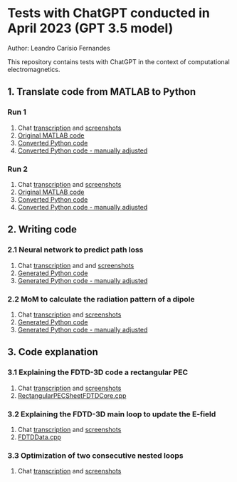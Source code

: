 # Tests with ChatGPT conducted in April 2023 (GPT 3.5 model)

Author: Leandro Carísio Fernandes

This repository contains tests with ChatGPT in the context of computational electromagnetics.

## 1. Translate code from MATLAB to Python

### Run 1

1. Chat [transcription](./chats/1_conversion_fdtd3_matlab_to_python_run_1.txt) and [screenshots](./chats/1_conversion_fdtd3_matlab_to_python_run_1.md)
2. [Original MATLAB code](./code/1_matlab_to_python/run%201/%5Boriginal%5D%20fdtd_3D_demo.m)
3. [Converted Python code](./code/1_matlab_to_python/run%201/%5Bconverted_chatgpt%5D%20fdtd_3D_demo.py)
4. [Converted Python code - manually adjusted](./code/1_matlab_to_python/run%201/%5Badjusted%5D%20fdtd_3D_demo.py)

### Run 2

1. Chat [transcription](./chats/1_conversion_fdtd3_matlab_to_python_run_2.txt) and [screenshots](./chats/1_conversion_fdtd3_matlab_to_python_run_2.md.md)
2. [Original MATLAB code](./code/1_matlab_to_python/run%202/%5Boriginal%5D%20fdtd_3D_demo.m)
3. [Converted Python code](./code/1_matlab_to_python/run%202/%5Bconverted_chatgpt%5D%20fdtd_3D_demo.py)
4. [Converted Python code - manually adjusted](./code/1_matlab_to_python/run%202/%5Badjusted%5D%20fdtd_3D_demo.py)

## 2. Writing code

### 2.1 Neural network to predict path loss

1. Chat [transcription](./chats/2_nn_path_loss_900_mhz.txt) and  and [screenshots](./chats/2_nn_path_loss_900_mhz.md)
2. [Generated Python code](./code/2_nn_pl_900mhz/script_nn.py)
4. [Generated Python code - manually adjusted](./code/2_nn_pl_900mhz/adjusted_script_nn.py)

### 2.2 MoM to calculate the radiation pattern of a dipole

1. Chat [transcription](./chats/3_mom_dipole.txt) and [screenshots](./chats/3_mom_dipole.md)
2. [Generated Python code](./code/3_mom_dipole/%5Bgenerated_chatgpt%5D%20mom_dipole.py)
3. [Generated Python code - manually adjusted](./code/3_mom_dipole/%5Badjusted%5D%20mom_dipole.py)

## 3. Code explanation

### 3.1 Explaining the FDTD-3D code a rectangular PEC

1. Chat [transcription](./chats/4_pec_rectangular_answer.txt)  and [screenshots](./chats/4_pec_rectangular_answer.md)
2. [RectangularPECSheetFDTDCore.cpp](https://github.com/carisio/emstudio/blob/master/EMStudio/src/emstudio/core/engine/fdtd/elementcore/RectangularPECSheetFDTDCore.cpp)

### 3.2 Explaining the FDTD-3D main loop to update the E-field

1. Chat [transcription](./chats/5_fdtd_loop_e_field_changed.txt) and [screenshots](./chats/5_fdtd_loop_e_field_changed.md)
2. [FDTDData.cpp](https://github.com/carisio/emstudio/blob/master/EMStudio/src/emstudio/core/engine/fdtd/FDTDData.cpp)

### 3.3 Optimization of two consecutive nested loops

1. Chat [transcription](./chats/6_optimization_two_consecutive_nested_loops.txt) and [screenshots](./chats/6_optimization_two_consecutive_nested_loops.md)